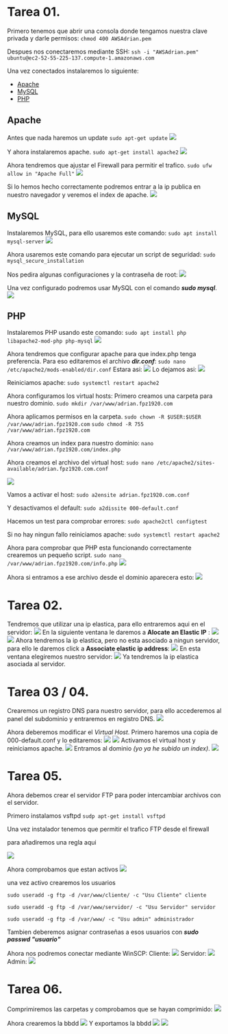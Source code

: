 # Tarea 01.
Primero tenemos que abrir una consola donde tengamos nuestra clave privada y darle permisos:
````chmod 400 AWSAdrian.pem````

Despues nos conectaremos mediante SSH:
````ssh -i "AWSAdrian.pem" ubuntu@ec2-52-55-225-137.compute-1.amazonaws.com````

Una vez conectados instalaremos lo siguiente:
- [Apache](#apache)
- [MySQL](#mysql)
- [PHP](#php)

## Apache

Antes que nada haremos un update
````sudo apt-get update````
![](img/update.png)

Y ahora instalaremos apache.
````sudo apt-get install apache2````
![](img/install_apache.png)

Ahora tendremos que ajustar el Firewall para permitir el trafico.
````sudo ufw allow in "Apache Full"````
![](img/firewall_apache.png)

Si lo hemos hecho correctamente podremos entrar a la ip publica en nuestro navegador y veremos el index de apache.
![](img/apache_instalado.png)

## MySQL

Instalaremos MySQL, para ello usaremos este comando:
````sudo apt install mysql-server````
![](img/install_mysql.png)

Ahora usaremos este comando para ejecutar un script de seguridad:
````sudo mysql_secure_installation````

Nos pedira algunas configuraciones y la contraseña de root:
![](img/mysql_security.png)

Una vez configurado podremos usar MySQL con el comando ***sudo mysql***.
![](img/mysql_instalado.png)

## PHP

Instalaremos PHP usando este comando:
````sudo apt install php libapache2-mod-php php-mysql````
![](img/php_instalado.png)

Ahora tendremos que configurar apache para que index.php tenga preferencia.
Para eso editaremos el archivo ***dir.conf***:
````sudo nano /etc/apache2/mods-enabled/dir.conf````
Estara asi:
![](img/php_index1.png)
Lo dejamos asi:
![](img/php_index2.png)

Reiniciamos apache:
````sudo systemctl restart apache2````

Ahora configuramos los virtual hosts:
Primero creamos una carpeta para nuestro dominio.
````sudo mkdir /var/www/adrian.fpz1920.com````

Ahora aplicamos permisos en la carpeta.
````sudo chown -R $USER:$USER /var/www/adrian.fpz1920.com````
````sudo chmod -R 755 /var/www/adrian.fpz1920.com````

Ahora creamos un index para nuestro dominio:
````nano /var/www/adrian.fpz1920.com/index.php````

Ahora creamos el archivo del virtual host:
````sudo nano /etc/apache2/sites-available/adrian.fpz1920.com.conf````

![](img/virtualhost.png)

Vamos a activar el host:
````sudo a2ensite adrian.fpz1920.com.conf````

Y desactivamos el default:
````sudo a2dissite 000-default.conf````

Hacemos un test para comprobar errores:
````sudo apache2ctl configtest````

Si no hay ningun fallo reiniciamos apache:
````sudo systemctl restart apache2````

Ahora para comprobar que PHP esta funcionando correctamente crearemos un pequeño script.
````sudo nano /var/www/adrian.fpz1920.com/info.php````
![](img/script.png)

Ahora si entramos a ese archivo desde el dominio aparecera esto:
![](img/script2.png)

# Tarea 02.

Tendremos que utilizar una ip elastica, para ello entraremos aqui en el servidor:
![](img/ipelastica.png)
En la siguiente ventana le daremos a **Alocate an Elastic IP** :
![](img/ipelastica2.png)
![](img/ipelastica3.png)
Ahora tendremos la ip elastica, pero no esta asociado a ningun servidor, para ello le daremos click a **Associate elastic ip address**:
![](img/ipelastica4.png)
En esta ventana elegiremos nuestro servidor:
![](img/ipelastica5.png)
Ya tendremos la ip elastica asociada al servidor.

# Tarea 03 / 04.

Crearemos un registro DNS para nuestro servidor, para ello accederemos al panel del subdominio y entraremos en registro DNS.
![](img/dns.png)

Ahora deberemos modificar el *Virtual Host*.
Primero haremos una copia de 000-default.conf y lo editaremos:
![](img/virtualhostdns1.png)
![](img/virtualhostdns2.png)
Activamos el virtual host y reiniciamos apache.
![](img/virtualhostdns3.png)
Entramos al dominio *(yo ya he subido un index)*.
![](img/virtualhostdns4.png)

# Tarea 05.

Ahora debemos crear el servidor FTP para poder intercambiar archivos con el servidor.

Primero instalamos vsftpd
````sudp apt-get install vsftpd````

Una vez instalador tenemos que permitir el trafico FTP desde el firewall

para añadiremos una regla aqui

![](img/puertoftp.png)

Ahora comprobamos que estan activos
![](img/ftpfirewall.png)

una vez activo crearemos los usuarios

````sudo useradd -g ftp -d /var/www/cliente/ -c "Usu Cliente" cliente````

````sudo useradd -g ftp -d /var/www/servidor/ -c "Usu Servidor" servidor````

````sudo useradd -g ftp -d /var/www/ -c "Usu admin" administrador````


Tambien deberemos asignar contraseñas a esos usuarios con ***sudo passwd "usuario"***

Ahora nos podremos conectar mediante WinSCP:
Cliente:
![](img/ftpcliente.png)
Servidor:
![](img/servidorftp.png)
Admin:
![](img/adminftp.png)

# Tarea 06.

Comprimiremos las carpetas y comprobamos que se hayan comprimido:
![](img/tar.png)

Ahora crearemos la bbdd
![](img/bbdd.png)
Y exportamos la bbdd
![](img/bbddsql.png)
![](img/bbddsql2.png)